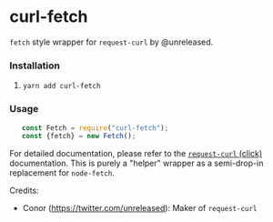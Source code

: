 # curl-fetch

`fetch` style wrapper for `request-curl` by @unreleased.

### Installation

1) `yarn add curl-fetch`

### Usage
```javascript
   const Fetch = require("curl-fetch");
   const {fetch} = new Fetch();
```
   
For detailed documentation, please refer to the [`request-curl` (click)](https://www.npmjs.com/package/request-curl) documentation. This is purely a "helper" wrapper as a semi-drop-in replacement for `node-fetch`.

Credits: 
- Conor (https://twitter.com/unreleased): Maker of `request-curl`